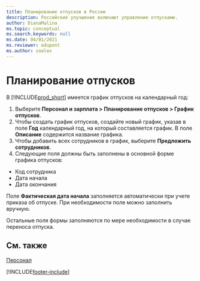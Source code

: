 ```yaml
---
title: Планирование отпусков в России
description: Российские улучшения включают управление отпусками.
author: DianaMalina
ms.topic: conceptual
ms.search.keywords: null
ms.date: 04/01/2021
ms.reviewer: edupont
ms.author: soalex
---
```


# <a name="vacation-planning"></a><a name="vacation-planning"></a>Планирование отпусков

В [!INCLUDE[prod_short](../../includes/prod_short.md)] имеется график отпусков на календарный год:

1. Выберите **Персонал и зарплата > Планирование отпусков > График отпусков**.
2. Чтобы создать график отпусков, создайте новый график, указав в поле **Год** календарный год, на который составляется график. В поле **Описание** содержится название графика.
3. Чтобы добавить всех сотрудников в график, выберите **Предложить сотрудников**.
4. Следующие поля должны быть заполнены в основной форме графика отпусков:

- Код сотрудника
- Дата начала
- Дата окончания

Поле **Фактическая дата начала** заполняется автоматически при учете приказа об отпуске. При необходимости поле можно заполнить вручную.

Остальные поля формы заполняются по мере необходимости в случае переноса отпуска.

## <a name="see-also"></a><a name="see-also"></a>См. также

[Персонал](Human-Resources.md)  


[!INCLUDE[footer-include](../../includes/footer-banner.md)]
